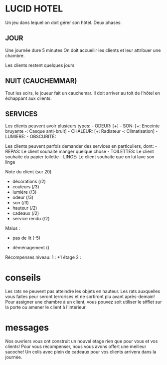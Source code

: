 # LUCID HOTEL

Un jeu dans lequel on doit gérer son hôtel.
Deux phases:

## JOUR
Une journée dure 5 minutes
On doit accueilir les clients et leur attribuer une chambre.

Les clients restent quelques jours



## NUIT (CAUCHEMMAR)

Tout les soirs, le joueur fait un cauchemar. Il doit arriver au toit de l'hôtel en échappant aux clients.

## SERVICES

Les clients peuvent avoir plusieurs types:
	- ODEUR: [+]
	- SON: [+: Enceinte bruyante -: Casque anti-bruit]
	- CHALEUR: [+: Radiateur -: Climatisation]
	- LUMIÈRE:
	- OBSCURITÉ:

Les clients peuvent parfois demander des services en particuliers, dont:
	- REPAS: Le client souhaite manger quelque chose
	- TOILETTES: Le client souhaite du papier toilette
	- LINGE: Le client souhaite que on lui lave son linge
	

Note du client (sur 20)
- décorations (/2)
- couleurs (/3)
- lumière (/3)
- odeur (/3)
- son (/3)
- hauteur (/2)
- cadeaux (/2)
- service rendu (/2)

Malus :
- pas de lit (-5)
+ déménagement ()


Récompenses niveau:
	1 : +1 étage
	2 : 


# conseils
Les rats ne peuvent pas atteindre les objets en hauteur.
Les rats auxquelles vous faites peur seront terrorisés et ne sortiront plu avant après-demain!
Pour assigner une chambre à un client, vous pouvez soit utiliser le sifflet sur la porte ou amener le client à l'intérieur.


# messages
Nos ouvriers vous ont construit un nouvel étage rien que pour vous et vos clients!
Pour vous récompenser, nous vous avons offert une meilleur sacoche!
Un colis avec plein de cadeaux pour vos clients arrivera dans la journée.
